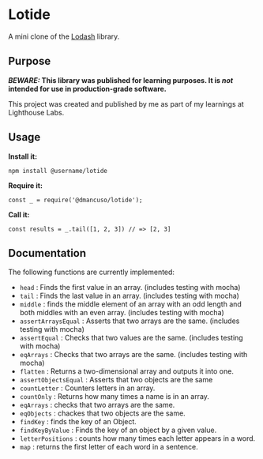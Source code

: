 # Lotide

A mini clone of the [Lodash](https://lodash.com) library.

## Purpose

**_BEWARE:_ This library was published for learning purposes. It is _not_ intended for use in production-grade software.**

This project was created and published by me as part of my learnings at Lighthouse Labs. 

## Usage

**Install it:**

`npm install @username/lotide`

**Require it:**

`const _ = require('@dmancuso/lotide');`

**Call it:**

`const results = _.tail([1, 2, 3]) // => [2, 3]`

## Documentation

The following functions are currently implemented:

  * `head` : Finds the first value in an array. (includes testing with mocha)
  * `tail` : Finds the last value in an array. (includes testing with mocha)
  * `middle` : finds the middle element of an array with an odd length and both middles with an even array. (includes testing with mocha)
  * `assertArraysEqual` : Asserts that two arrays are the same. (includes testing with mocha)
  * `assertEqual` : Checks that two values are the same. (includes testing with mocha)
  * `eqArrays` : Checks that two arrays are the same. (includes testing with mocha)
  * `flatten` : Returns a two-dimensional array and outputs it into one.
  * `assertObjectsEqual` : Asserts that two objects are the same
  * `countLetter` : Counters letters in an array.
  * `countOnly` : Returns how many times a name is in an array.
  * `eqArrays` : checks that two arrays are the same.
  * `eqObjects` : chackes that two objects are the same.
  * `findKey` : finds the key of an Object.
  * `findKeyByValue` : Finds the key of an object by a given value.
  * `letterPositions` : counts how many times each letter appears in a word.
  * `map` : returns the first letter of each word in a sentence. 
